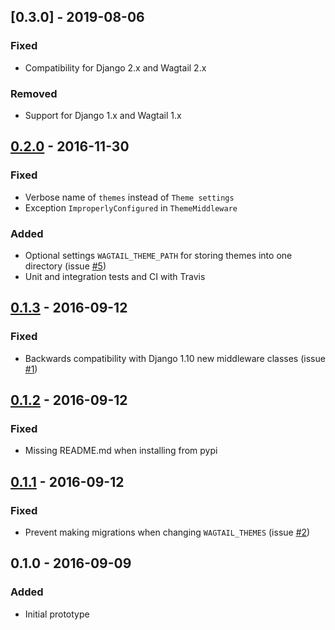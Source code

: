 ## [0.3.0] - 2019-08-06
### Fixed
* Compatibility for Django 2.x and Wagtail 2.x

### Removed
* Support for Django 1.x and Wagtail 1.x


## [0.2.0] - 2016-11-30
### Fixed
* Verbose name of `themes` instead of `Theme settings`
* Exception `ImproperlyConfigured` in `ThemeMiddleware`

### Added
* Optional settings `WAGTAIL_THEME_PATH` for storing themes into one directory (issue [#5])
* Unit and integration tests and CI with Travis

## [0.1.3] - 2016-09-12
### Fixed
* Backwards compatibility with Django 1.10 new middleware classes (issue [#1])

## [0.1.2] - 2016-09-12
### Fixed
* Missing README.md when installing from pypi

## [0.1.1] - 2016-09-12
### Fixed
* Prevent making migrations when changing `WAGTAIL_THEMES` (issue [#2])

## 0.1.0 - 2016-09-09
### Added
* Initial prototype

[0.2.0]: https://github.com/moorinteractive/wagtail-themes/compare/0.1.3...0.2.0
[0.1.3]: https://github.com/moorinteractive/wagtail-themes/compare/0.1.2...0.1.3
[0.1.2]: https://github.com/moorinteractive/wagtail-themes/compare/0.1.1...0.1.2
[0.1.1]: https://github.com/moorinteractive/wagtail-themes/compare/0.1...0.1.1
[#5]: https://github.com/moorinteractive/wagtail-themes/issues/5
[#2]: https://github.com/moorinteractive/wagtail-themes/issues/2
[#1]: https://github.com/moorinteractive/wagtail-themes/issues/1
